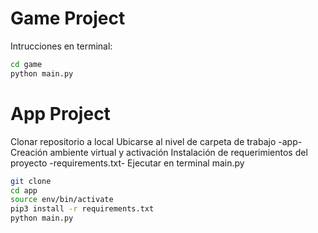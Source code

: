 # Game Project

Intrucciones en terminal:

```sh
cd game
python main.py

```

# App Project

Clonar repositorio a local
Ubicarse al nivel de carpeta de trabajo -app-
Creación ambiente virtual y activación
Instalación de requerimientos del proyecto -requirements.txt-
Ejecutar en terminal main.py

```sh
git clone
cd app
source env/bin/activate
pip3 install -r requirements.txt
python main.py

```
